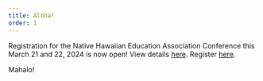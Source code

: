 ```yaml
---
title: Aloha!
order: 1
---
```


Registration for the Native Hawaiian Education Association Conference this March 21 and 22, 2024 is now open! View details [here](#). Register [here](#).

Mahalo!
